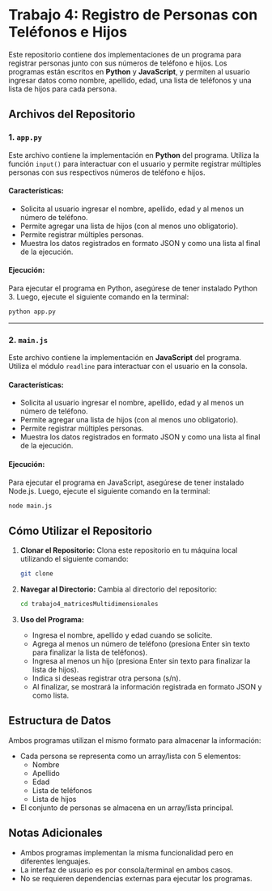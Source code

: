 # Trabajo 4: Registro de Personas con Teléfonos e Hijos

Este repositorio contiene dos implementaciones de un programa para registrar personas junto con sus números de teléfono e hijos. Los programas están escritos en **Python** y **JavaScript**, y permiten al usuario ingresar datos como nombre, apellido, edad, una lista de teléfonos y una lista de hijos para cada persona.

## Archivos del Repositorio

### 1. `app.py`
Este archivo contiene la implementación en **Python** del programa. Utiliza la función `input()` para interactuar con el usuario y permite registrar múltiples personas con sus respectivos números de teléfono e hijos.

#### Características:
- Solicita al usuario ingresar el nombre, apellido, edad y al menos un número de teléfono.
- Permite agregar una lista de hijos (con al menos uno obligatorio).
- Permite registrar múltiples personas.
- Muestra los datos registrados en formato JSON y como una lista al final de la ejecución.

#### Ejecución:
Para ejecutar el programa en Python, asegúrese de tener instalado Python 3. Luego, ejecute el siguiente comando en la terminal:

```bash
python app.py
```
---

### 2. `main.js`
Este archivo contiene la implementación en **JavaScript** del programa. Utiliza el módulo `readline` para interactuar con el usuario en la consola.

#### Características:
- Solicita al usuario ingresar el nombre, apellido, edad y al menos un número de teléfono.
- Permite agregar una lista de hijos (con al menos uno obligatorio).
- Permite registrar múltiples personas.
- Muestra los datos registrados en formato JSON y como una lista al final de la ejecución.

#### Ejecución:
Para ejecutar el programa en JavaScript, asegúrese de tener instalado Node.js. Luego, ejecute el siguiente comando en la terminal:

```bash
node main.js
```

## Cómo Utilizar el Repositorio

1. **Clonar el Repositorio:**
   Clona este repositorio en tu máquina local utilizando el siguiente comando:

   ```bash
   git clone 
   ```

2. **Navegar al Directorio:**
   Cambia al directorio del repositorio:

   ```bash
   cd trabajo4_matricesMultidimensionales
   ```

3. **Uso del Programa:**
   - Ingresa el nombre, apellido y edad cuando se solicite.
   - Agrega al menos un número de teléfono (presiona Enter sin texto para finalizar la lista de teléfonos).
   - Ingresa al menos un hijo (presiona Enter sin texto para finalizar la lista de hijos).
   - Indica si deseas registrar otra persona (s/n).
   - Al finalizar, se mostrará la información registrada en formato JSON y como lista.

## Estructura de Datos

Ambos programas utilizan el mismo formato para almacenar la información:
- Cada persona se representa como un array/lista con 5 elementos:
  - Nombre
  - Apellido
  - Edad
  - Lista de teléfonos
  - Lista de hijos
- El conjunto de personas se almacena en un array/lista principal.

## Notas Adicionales

- Ambos programas implementan la misma funcionalidad pero en diferentes lenguajes.
- La interfaz de usuario es por consola/terminal en ambos casos.
- No se requieren dependencias externas para ejecutar los programas.